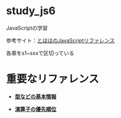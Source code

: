 # study_js6

JavaScriptの学習

参考サイト：[とほほのJavaScriptリファレンス](http://www.tohoho-web.com/js/index.htm)

各章をs1~sxxで区切っている

# 重要なリファレンス

- [**型などの基本情報**](http://www.tohoho-web.com/js/basic.htm)

- [**演算子の優先順位**](http://www.tohoho-web.com/js/operator.htm#precedence)